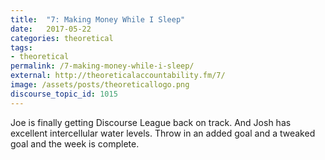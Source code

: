 ```yaml
---
title:  "7: Making Money While I Sleep"
date:   2017-05-22
categories: theoretical
tags:
- theoretical
permalink: /7-making-money-while-i-sleep/
external: http://theoreticalaccountability.fm/7/
image: /assets/posts/theoreticallogo.png
discourse_topic_id: 1015
---
```

Joe is finally getting Discourse League back on track. And Josh has excellent intercellular water levels. Throw in an added goal and a tweaked goal and the week is complete.
<!--more-->